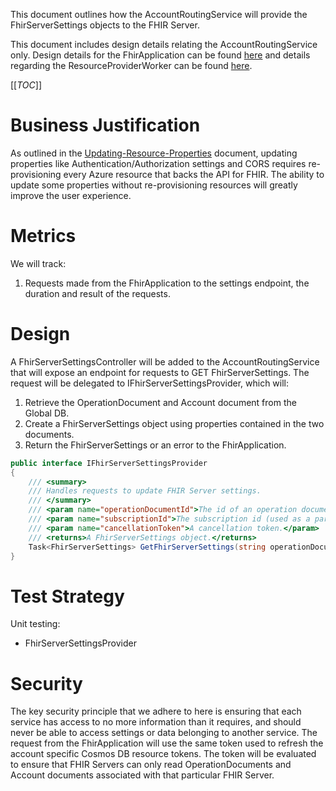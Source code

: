 This document outlines how the AccountRoutingService will provide the FhirServerSettings objects to the FHIR Server.

This document includes design details relating the AccountRoutingService only. Design details for the FhirApplication can be found [here](FhirApplication.md) and details regarding the ResourceProviderWorker can be found [here](ResourceProviderWorker.md).

[[_TOC_]]

# Business Justification

As outlined in the [Updating-Resource-Properties](../Updating-Resource-Properties.md) document, updating properties like Authentication/Authorization settings and CORS requires re-provisioning every Azure resource that backs the API for FHIR. The ability to update some properties without re-provisioning resources will greatly improve the user experience.

# Metrics

We will track:

1. Requests made from the FhirApplication to the settings endpoint, the duration and result of the requests.

# Design

A FhirServerSettingsController will be added to the AccountRoutingService that will expose an endpoint for requests to GET FhirServerSettings. The request will be delegated to IFhirServerSettingsProvider, which will:

1. Retrieve the OperationDocument and Account document from the Global DB.
2. Create a FhirServerSettings object using properties contained in the two documents.
3. Return the FhirServerSettings or an error to the FhirApplication.

```c#
public interface IFhirServerSettingsProvider
{
    /// <summary>
    /// Handles requests to update FHIR Server settings.
    /// </summary>
    /// <param name="operationDocumentId">The id of an operation document in the Global db.</param>
    /// <param name="subscriptionId">The subscription id (used as a partition key) for the settings document.</param>
    /// <param name="cancellationToken">A cancellation token.</param>
    /// <returns>A FhirServerSettings object.</returns>
    Task<FhirServerSettings> GetFhirServerSettings(string operationDocumentId, CancellationToken cancellationToken);
}
```

# Test Strategy

Unit testing:

* FhirServerSettingsProvider

# Security

The key security principle that we adhere to here is ensuring that each service has access to no more information than it requires, and should never be able to access settings or data belonging to another service. The request from the FhirApplication will use the same token used to refresh the account specific Cosmos DB resource tokens. The token will be evaluated to ensure that FHIR Servers can only read OperationDocuments and Account documents associated with that particular FHIR Server.
